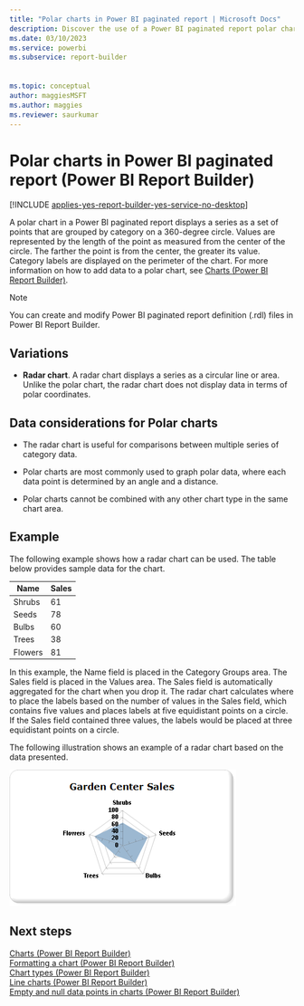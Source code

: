 ```yaml
---
title: "Polar charts in Power BI paginated report | Microsoft Docs"
description: Discover the use of a Power BI paginated report polar chart with points grouped by category on a circle and values represented by the length of a point from the center of the circle.
ms.date: 03/10/2023
ms.service: powerbi
ms.subservice: report-builder


ms.topic: conceptual
author: maggiesMSFT
ms.author: maggies
ms.reviewer: saurkumar
---
```

# Polar charts in Power BI paginated report (Power BI Report Builder)
[!INCLUDE [applies-yes-report-builder-yes-service-no-desktop](../../../includes/applies-yes-report-builder-yes-service-no-desktop.md)]

  A polar chart in a Power BI paginated report displays a series as a set of points that are grouped by category on a 360-degree circle. Values are represented by the length of the point as measured from the center of the circle. The farther the point is from the center, the greater its value. Category labels are displayed on the perimeter of the chart. For more information on how to add data to a polar chart, see [Charts &#40;Power BI Report Builder&#41;](/sql/reporting-services/report-design/charts-report-builder-and-ssrs).  
  
> [!NOTE]  
>  You can create and modify Power BI paginated report definition (.rdl) files in Power BI Report Builder. 
  
## Variations  
  
-   **Radar chart**. A radar chart displays a series as a circular line or area. Unlike the polar chart, the radar chart does not display data in terms of polar coordinates.  
  
## Data considerations for Polar charts  
  
-   The radar chart is useful for comparisons between multiple series of category data.  
  
-   Polar charts are most commonly used to graph polar data, where each data point is determined by an angle and a distance.  
  
-   Polar charts cannot be combined with any other chart type in the same chart area.  
  
## Example  
 The following example shows how a radar chart can be used. The table below provides sample data for the chart.  
  
|Name|Sales|  
|----------|-----------|  
|Shrubs|61|  
|Seeds|78|  
|Bulbs|60|  
|Trees|38|  
|Flowers|81|  
  
 In this example, the Name field is placed in the Category Groups area. The Sales field is placed in the Values area. The Sales field is automatically aggregated for the chart when you drop it. The radar chart calculates where to place the labels based on the number of values in the Sales field, which contains five values and places labels at five equidistant points on a circle. If the Sales field contained three values, the labels would be placed at three equidistant points on a circle.  
  
 The following illustration shows an example of a radar chart based on the data presented.  
  
 ![Screenshot of a Radar chart](../../media/paginated-reports-visualizations/radar-chart.gif "Radar chart")  
  
## Next steps  
 [Charts &#40;Power BI Report Builder&#41;](/sql/reporting-services/report-design/charts-report-builder-and-ssrs)   
 [Formatting a chart &#40;Power BI Report Builder&#41;](/sql/reporting-services/report-design/formatting-a-chart-report-builder-and-ssrs)   
 [Chart types &#40;Power BI Report Builder&#41;](/sql/reporting-services/report-design/chart-types-report-builder-and-ssrs)   
 [Line charts &#40;Power BI Report Builder&#41;](/sql/reporting-services/report-design/line-charts-report-builder-and-ssrs)   
 [Empty and null data points in charts &#40;Power BI Report Builder&#41;](/sql/reporting-services/report-design/empty-and-null-data-points-in-charts-report-builder-and-ssrs)  
  
  
